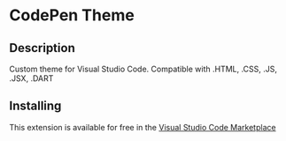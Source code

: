 # CodePen Theme


## Description

Custom theme for Visual Studio Code. Compatible with .HTML, .CSS, .JS, .JSX, .DART


## Installing

This extension is available for free in the [Visual Studio Code Marketplace](https://marketplace.visualstudio.com/items?itemName=`ziqq`.codepen-theme)